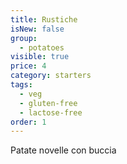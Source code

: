 ```yaml
---
title: Rustiche
isNew: false
group:
  - potatoes
visible: true
price: 4
category: starters
tags:
  - veg
  - gluten-free
  - lactose-free
order: 1
---
```

Patate novelle con buccia